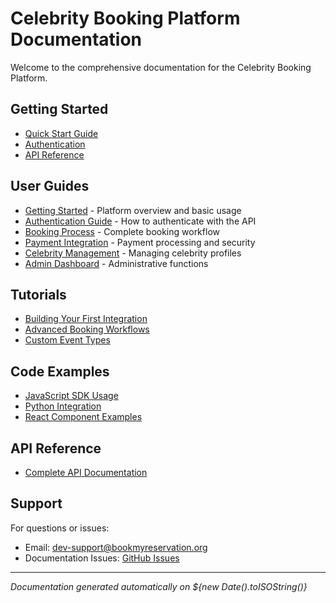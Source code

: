 # Celebrity Booking Platform Documentation

Welcome to the comprehensive documentation for the Celebrity Booking Platform.

## Getting Started

- [Quick Start Guide](guides/getting-started.md)
- [Authentication](guides/authentication.md)
- [API Reference](api/reference.md)

## User Guides

- [Getting Started](guides/getting-started.md) - Platform overview and basic usage
- [Authentication Guide](guides/authentication.md) - How to authenticate with the API
- [Booking Process](guides/booking-process.md) - Complete booking workflow
- [Payment Integration](guides/payment-integration.md) - Payment processing and security
- [Celebrity Management](guides/celebrity-management.md) - Managing celebrity profiles
- [Admin Dashboard](guides/admin-dashboard.md) - Administrative functions

## Tutorials

- [Building Your First Integration](tutorials/first-integration.md)
- [Advanced Booking Workflows](tutorials/advanced-bookings.md)
- [Custom Event Types](tutorials/custom-events.md)

## Code Examples

- [JavaScript SDK Usage](examples/javascript-sdk.js)
- [Python Integration](examples/python-integration.py)
- [React Component Examples](examples/react-examples.jsx)

## API Reference

- [Complete API Documentation](api/reference.md)

## Support

For questions or issues:
- Email: dev-support@bookmyreservation.org
- Documentation Issues: [GitHub Issues](https://github.com/celebrity-booking/docs/issues)

---

*Documentation generated automatically on ${new Date().toISOString()}*
